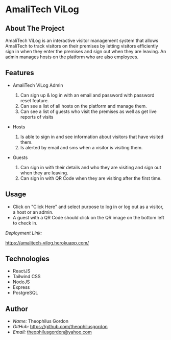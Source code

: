 # AmaliTech ViLog

## About The Project

AmaliTech ViLog is an interactive visitor management system that allows AmaliTech
to track visitors on their premises by letting visitors efficiently sign in when they
enter the premises and sign out when they are leaving. An admin manages hosts on the
platform who are also employees.

## Features

- AmaliTech ViLog Admin

  1. Can sign up & log in with an email and password with password reset feature.
  2. Can see a list of all hosts on the platform and manage them.
  3. Can see a list of guests who visit the premises as well as get live reports
     of visits

- Hosts

  1. Is able to sign in and see information about visitors that have visited them.
  2. Is alerted by email and sms when a visitor is visiting them.

- Guests

  1. Can sign in with their details and who they are visiting and sign out when they are leaving.
  2. Can sign in with QR Code when they are visiting after the first time.

## Usage

- Click on "Click Here" and select purpose to log in or log out as a visitor, a host or an admin.
- A guest with a QR Code should click on the QR image on the bottom left to check in.

_Deployment Link:_

<https://amalitech-vilog.herokuapp.com/>

## Technologies

- ReactJS
- Tailwind CSS
- NodeJS
- Express
- PostgreSQL

## Author

- _Name:_ Theophilus Gordon
- _GitHub:_ <https://github.com/theophilusgordon>
- _Email:_ theophilusgordon@yahoo.com
